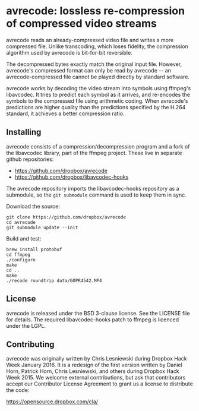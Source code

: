 avrecode: lossless re-compression of compressed video streams
=============================================================

avrecode reads an already-compressed video file and writes a more compressed
file. Unlike transcoding, which loses fidelity, the compression algorithm used
by avrecode is bit-for-bit reversible.

The decompressed bytes exactly match the original
input file. However, avrecode's compressed format can only be read by avrecode
-- an avrecode-compressed file cannot be played directly by standard software.

avrecode works by decoding the video stream into symbols using ffmpeg's
libavcodec. It tries to predict each symbol as it arrives, and re-encodes the
symbols to the compressed file using arithmetic coding. When avrecode's
predictions are higher quality than the predictions specified by the H.264
standard, it achieves a better compression ratio.


Installing
----------

avrecode consists of a compression/decompression program and a fork of the
libavcodec library, part of the ffmpeg project. These live in separate github
repositories:

- https://github.com/dropbox/avrecode
- https://github.com/dropbox/libavcodec-hooks

The avrecode repository imports the libavcodec-hooks repository as a submodule,
so the `git submodule` command is used to keep them in sync.

Download the source:

```
git clone https://github.com/dropbox/avrecode
cd avrecode
git submodule update --init
```

Build and test:

```
brew install protobuf
cd ffmpeg
./configure
make
cd ..
make
./recode roundtrip data/GOPR4542.MP4
```

License
-------

avrecode is released under the BSD 3-clause license. See the LICENSE file for details.
The required libavcodec-hooks patch to ffmpeg is licenced under the LGPL.


Contributing
------------

avrecode was originally written by Chris Lesniewski during Dropbox Hack Week
January 2016. It is a redesign of the first version written by Daniel Horn,
Patrick Horn, Chris Lesniewski, and others during Dropbox Hack Week 2015.
We welcome external contributions, but ask that contributors accept our
Contributor License Agreement to grant us a license to distribute the code:

https://opensource.dropbox.com/cla/
